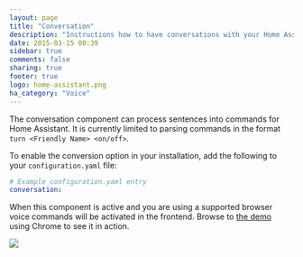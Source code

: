 ```yaml
---
layout: page
title: "Conversation"
description: "Instructions how to have conversations with your Home Assistant."
date: 2015-03-15 00:39
sidebar: true
comments: false
sharing: true
footer: true
logo: home-assistant.png
ha_category: "Voice"
---
```



The conversation component can process sentences into commands for Home Assistant. It is currently limited to parsing commands in the format `turn <Friendly Name> <on/off>`.

To enable the conversion option in your installation, add the following to your `configuration.yaml` file:

```yaml
# Example configuration.yaml entry
conversation:
```

When this component is active and you are using a supported browser voice commands will be activated in the frontend. Browse to [the demo](/demo/) using Chrome to see it in action.

<p class='img'>
  <img src="/images/screenshots/voice-commands.png" />
</p>

